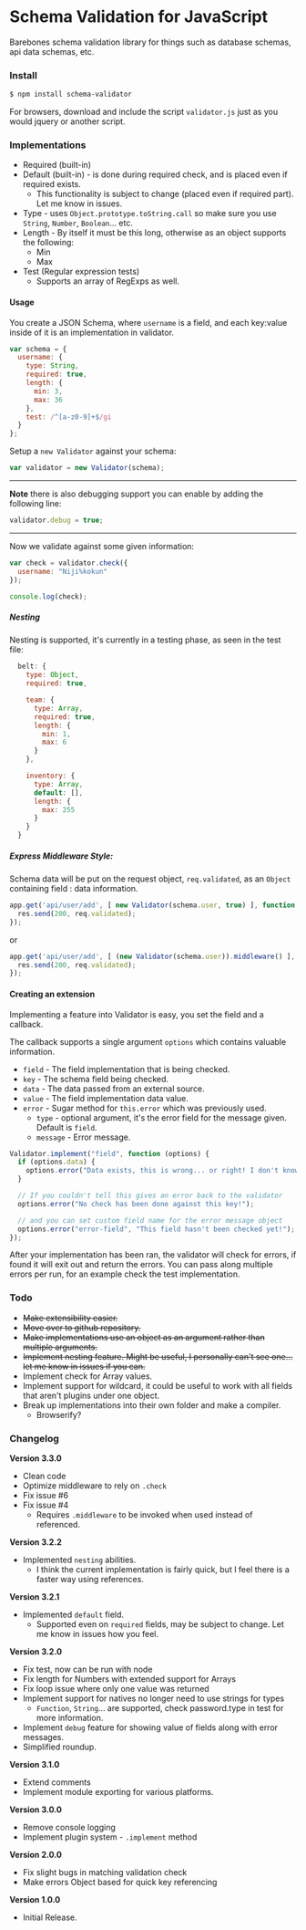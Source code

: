 # Schema Validation for JavaScript

Barebones schema validation library for things such as database schemas, api data schemas, etc.

### Install

```bash
$ npm install schema-validator
```

For browsers, download and include the script `validator.js` just as you would jquery or another script.

### Implementations

- Required (built-in)
- Default (built-in) - is done during required check, and is placed even if required exists.
  - This functionality is subject to change (placed even if required part). Let me know in issues.
- Type - uses `Object.prototype.toString.call` so make sure you use `String`, `Number`, `Boolean`... etc.
- Length - By itself it must be this long, otherwise as an object supports the following:
  - Min
  - Max
- Test (Regular expression tests)
  - Supports an array of RegExps as well.

#### Usage

You create a JSON Schema, where `username` is a field, and each key:value inside of it is an implementation in validator.

```javascript
var schema = {
  username: {
    type: String,
    required: true,
    length: {
      min: 3,
      max: 36
    },
    test: /^[a-z0-9]+$/gi
  }
};
```

Setup a `new Validator` against your schema:

```javascript
var validator = new Validator(schema);
```

---

**Note** there is also debugging support you can enable by adding the following line:

```javascript
validator.debug = true;
```

---

Now we validate against some given information:

```javascript
var check = validator.check({
  username: "Niji%kokun"
});

console.log(check);
```

##### Nesting

Nesting is supported, it's currently in a testing phase, as seen in the test file:

```javascript
  belt: {
    type: Object,
    required: true,

    team: {
      type: Array,
      required: true,
      length: {
        min: 1,
        max: 6
      }
    },

    inventory: {
      type: Array,
      default: [],
      length: {
        max: 255
      }
    }
  }
```

##### Express Middleware Style:

Schema data will be put on the request object, `req.validated`, as an `Object` containing field : data information.

```javascript
app.get('api/user/add', [ new Validator(schema.user, true) ], function (req, res) {
  res.send(200, req.validated);
});
```

or

```javascript
app.get('api/user/add', [ (new Validator(schema.user)).middleware() ], function (req, res) {
  res.send(200, req.validated);
});
```

#### Creating an extension

Implementing a feature into Validator is easy, you set the field and a callback.

The callback supports a single argument `options` which contains valuable information.
  - `field` - The field implementation that is being checked.
  - `key` - The schema field being checked.
  - `data` - The data passed from an external source.
  - `value` - The field implementation data value.
  - `error` - Sugar method for `this.error` which was previously used.
    - `type` - optional argument, it's the error field for the message given. Default is `field`.
    - `message` - Error message.

```javascript
Validator.implement("field", function (options) {
  if (options.data) {
    options.error("Data exists, this is wrong... or right! I don't know!");
  }

  // If you couldn't tell this gives an error back to the validator
  options.error("No check has been done against this key!");

  // and you can set custom field name for the error message object
  options.error("error-field", "This field hasn't been checked yet!");
});
```

After your implementation has been ran, the validator will check for errors, if found it will exit out and return the errors. You can pass along multiple errors per run, for an example check the test implementation.

### Todo

- ~~Make extensibility easier.~~
- ~~Move over to github repository.~~
- ~~Make implementations use an object as an argument rather than multiple arguments.~~
- ~~Implement nesting feature. Might be useful, I personally can't see one... let me know in issues if you can.~~
- Implement check for Array values.
- Implement support for wildcard, it could be useful to work with all fields that aren't plugins under one object.
- Break up implementations into their own folder and make a compiler.
  - Browserify?

### Changelog

**Version 3.3.0**
  - Clean code
  - Optimize middleware to rely on `.check`
  - Fix issue #6
  - Fix issue #4
    - Requires `.middleware` to be invoked when used instead of referenced.

**Version 3.2.2**
  - Implemented `nesting` abilities.
    - I think the current implementation is fairly quick, but I feel there is a faster way using references.

**Version 3.2.1**
  - Implemented `default` field.
    - Supported even on `required` fields, may be subject to change. Let me know in issues how you feel.

**Version 3.2.0**
  - Fix test, now can be run with node
  - Fix length for Numbers with extended support for Arrays
  - Fix loop issue where only one value was returned
  - Implement support for natives no longer need to use strings for types
    - `Function`, `String`... are supported, check password.type in test for more information.
  - Implement `debug` feature for showing value of fields along with error messages.
  - Simplified roundup.

**Version 3.1.0**
  - Extend comments
  - Implement module exporting for various platforms.

**Version 3.0.0**
  - Remove console logging
  - Implement plugin system - `.implement` method

**Version 2.0.0**
 - Fix slight bugs in matching validation check
 - Make errors Object based for quick key referencing

**Version 1.0.0**
 - Initial Release.
